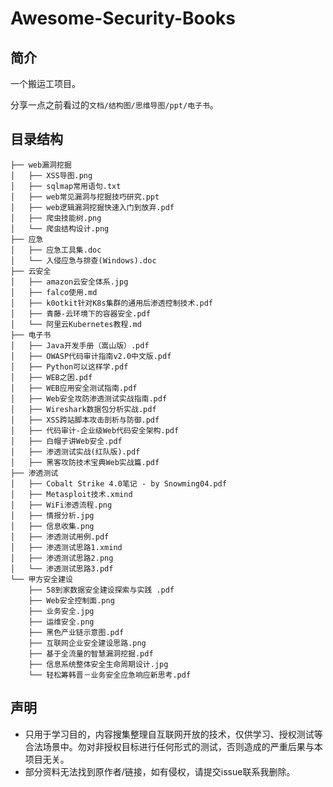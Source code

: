 # Awesome-Security-Books

## 简介

一个搬运工项目。

分享一点之前看过的`文档/结构图/思维导图/ppt/电子书`。

## 目录结构

```
├── web漏洞挖掘
│   ├── XSS导图.png
│   ├── sqlmap常用语句.txt
│   ├── web常见漏洞与挖掘技巧研究.ppt
│   ├── web逻辑漏洞挖掘快速入门到放弃.pdf
│   ├── 爬虫技能树.png
│   └── 爬虫结构设计.png
├── 应急
│   ├── 应急工具集.doc
│   └── 入侵应急与排查(Windows).doc
├── 云安全
│   ├── amazon云安全体系.jpg
│   ├── falco使用.md
│   ├── k0otkit针对K8s集群的通用后渗透控制技术.pdf
│   ├── 青藤-云环境下的容器安全.pdf
│   └── 阿里云Kubernetes教程.md
├── 电子书
│   ├── Java开发手册（嵩山版）.pdf
│   ├── OWASP代码审计指南v2.0中文版.pdf
│   ├── Python可以这样学.pdf
│   ├── WEB之困.pdf
│   ├── WEB应用安全测试指南.pdf
│   ├── Web安全攻防渗透测试实战指南.pdf
│   ├── Wireshark数据包分析实战.pdf
│   ├── XSS跨站脚本攻击剖析与防御.pdf
│   ├── 代码审计-企业级Web代码安全架构.pdf
│   ├── 白帽子讲Web安全.pdf
│   ├── 渗透测试实战(红队版).pdf
│   ├── 黑客攻防技术宝典Web实战篇.pdf
├── 渗透测试
│   ├── Cobalt Strike 4.0笔记 - by Snowming04.pdf
│   ├── Metasploit技术.xmind
│   ├── WiFi渗透流程.png
│   ├── 情报分析.jpg
│   ├── 信息收集.png
│   ├── 渗透测试用例.pdf
│   ├── 渗透测试思路1.xmind
│   ├── 渗透测试思路2.png
│   └── 渗透测试思路3.pdf
└── 甲方安全建设
    ├── 58到家数据安全建设探索与实践 .pdf
    ├── Web安全控制面.png
    ├── 业务安全.jpg
    ├── 运维安全.png
    ├── 黑色产业链示意图.pdf
    ├── 互联网企业安全建设思路.png
    ├── 基于全流量的智慧漏洞挖掘.pdf
    ├── 信息系统整体安全生命周期设计.jpg
    └── 轻松筹韩晋－业务安全应急响应新思考.pdf
```

## 声明

- 只用于学习目的，内容搜集整理自互联网开放的技术，仅供学习、授权测试等合法场景中。勿对非授权目标进行任何形式的测试，否则造成的严重后果与本项目无关。
- 部分资料无法找到原作者/链接，如有侵权，请提交issue联系我删除。

